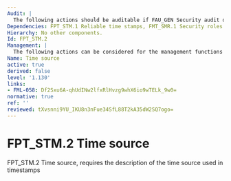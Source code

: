 ```yaml
---
Audit: |
  The following actions should be auditable if FAU_GEN Security audit data generation is included in the PP, PP-Module, functional package or ST: a) minimal: Discontinuous changes to the time; b) detailed: Changes to the time source.
Dependencies: FPT_STM.1 Reliable time stamps, FMT_SMR.1 Security roles
Hierarchy: No other components.
Id: FPT_STM.2
Management: |
  The following actions can be considered for the management functions in FMT: a) setting of time by user authorized according to security policy.
Name: Time source
active: true
derived: false
level: '1.130'
links:
- FML-058: Df2Sxu6A-qhUdINw2lfxRlHvzg9whX6io9wTELk_9w0=
normative: true
ref: ''
reviewed: tXvsnni9YU_IKU8n3nFue34SfL88T2kA35dW2SQ7ogo=
---
```


# FPT_STM.2 Time source

FPT_STM.2 Time source, requires the description of the time source used in timestamps